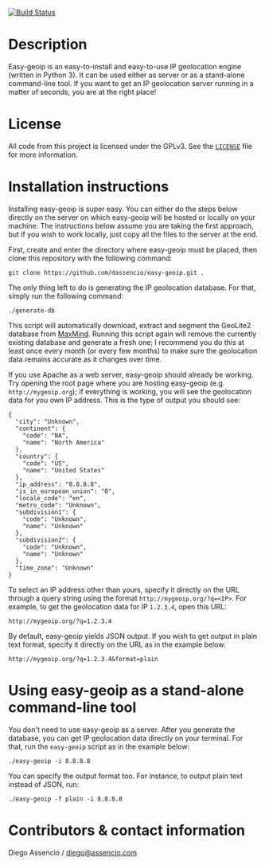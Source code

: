 [![Build Status](https://api.travis-ci.com/dassencio/easy-geoip.svg?branch=master)](https://travis-ci.com/dassencio/easy-geoip)

# Description

Easy-geoip is an easy-to-install and easy-to-use IP geolocation engine (written
in Python 3). It can be used either as server or as a stand-alone command-line
tool. If you want to get an IP geolocation server running in a matter of seconds,
you are at the right place!

# License

All code from this project is licensed under the GPLv3. See the
[`LICENSE`](https://github.com/dassencio/easy-geoip/tree/master/LICENSE) file
for more information.

# Installation instructions

Installing easy-geoip is super easy. You can either do the steps below directly
on the server on which easy-geoip will be hosted or locally on your machine.
The instructions below assume you are taking the first approach, but if you
wish to work locally, just copy all the files to the server at the end.

First, create and enter the directory where easy-geoip must be placed, then
clone this repository with the following command:

    git clone https://github.com/dassencio/easy-geoip.git .

The only thing left to do is generating the IP geolocation database. For that,
simply run the following command:

    ./generate-db

This script will automatically download, extract and segment the GeoLite2
database from [MaxMind](http://dev.maxmind.com/geoip/geoip2/geolite2/).
Running this script again will remove the currently existing database and
generate a fresh one; I recommend you do this at least once every month (or every
few months) to make sure the geolocation data remains accurate as it changes
over time.

If you use Apache as a web server, easy-geoip should already be working.
Try opening the root page where you are hosting easy-geoip (e.g.
`http://mygeoip.org`); if everything is working, you will see the
geolocation data for you own IP address. This is the type of output you
should see:

    {
      "city": "Unknown",
      "continent": {
        "code": "NA",
        "name": "North America"
      },
      "country": {
        "code": "US",
        "name": "United States"
      },
      "ip_address": "8.8.8.8",
      "is_in_european_union": "0",
      "locale_code": "en",
      "metro_code": "Unknown",
      "subdivision1": {
        "code": "Unknown",
        "name": "Unknown"
      },
      "subdivision2": {
        "code": "Unknown",
        "name": "Unknown"
      },
      "time_zone": "Unknown"
    }

To select an IP address other than yours, specify it directly on the
URL through a query string using the format `http://mygeoip.org/?q=<IP>`.
For example, to get the geolocation data for IP `1.2.3.4`, open this URL:

    http://mygeoip.org/?q=1.2.3.4

By default, easy-geoip yields JSON output. If you wish to get output in
plain text format, specify it directly on the URL as in the example below:

    http://mygeoip.org/?q=1.2.3.4&format=plain

# Using easy-geoip as a stand-alone command-line tool

You don't need to use easy-geoip as a server. After you generate the database,
you can get IP geolocation data directly on your terminal. For that, run
the `easy-geoip` script as in the example below:

    ./easy-geoip -i 8.8.8.8

You can specify the output format too. For instance, to output plain text
instead of JSON, run:

    ./easy-geoip -f plain -i 8.8.8.8

# Contributors & contact information

Diego Assencio / diego@assencio.com
